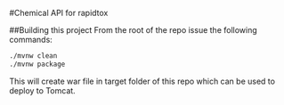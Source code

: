 #Chemical API for rapidtox 

##Building this project
From the root of the repo issue the following commands:

```bash
./mvnw clean  
./mvnw package  
```

This will create war file in target folder of this repo which can be used to 
deploy to Tomcat.
